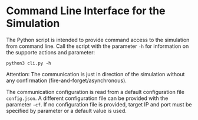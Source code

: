 # Command Line Interface for the Simulation #

The Python script is intended to provide command access to the simulation from command line. Call the script with the parameter `-h` for information on the supporte actions and parameter:

```python3 cli.py -h```

Attention: The communication is just in direction of the simulation without any confirmation (fire-and-forget/asynchronous).

The communication configuration is read from a default configuration file `config.json`. A different configuration file can be provided with the parameter `-cf`. If no configuration file is provided, target IP and port must be specified by parameter or a default value is used.